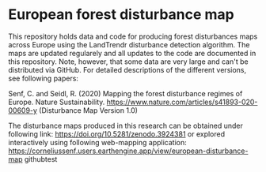# European forest disturbance map

This repository holds data and code for producing forest disturbances maps across Europe using the LandTrendr disturbance detection algorithm. The maps are updated regularely and all updates to the code are documented in this repository. Note, however, that some data are very large and can't be distributed via GitHub. For detailed descriptions of the different versions, see following papers:

Senf, C. and Seidl, R. (2020) Mapping the forest disturbance regimes of Europe. Nature Sustainability. https://www.nature.com/articles/s41893-020-00609-y (Disturbance Map Version 1.0)

The disturbance maps produced in this research can be obtained under following link: https://doi.org/10.5281/zenodo.3924381 or explored interactively using following web-mapping application: https://corneliussenf.users.earthengine.app/view/european-disturbance-map
githubtest
